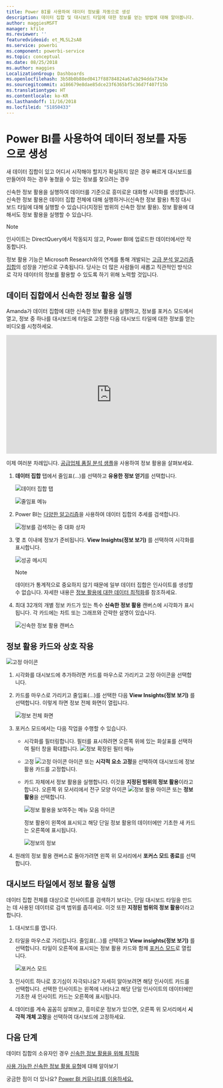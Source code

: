 ```yaml
---
title: Power BI를 사용하여 데이터 정보를 자동으로 생성
description: 데이터 집합 및 대시보드 타일에 대한 정보를 얻는 방법에 대해 알아봅니다.
author: maggiesMSFT
manager: kfile
ms.reviewer: ''
featuredvideoid: et_MLSL2sA8
ms.service: powerbi
ms.component: powerbi-service
ms.topic: conceptual
ms.date: 08/25/2018
ms.author: maggies
LocalizationGroup: Dashboards
ms.openlocfilehash: 3b58b0b88ed0417f88784824a67ab294dda7343e
ms.sourcegitcommit: a186679e8dae85dce23f6365bf5c36d7f407f15b
ms.translationtype: HT
ms.contentlocale: ko-KR
ms.lasthandoff: 11/16/2018
ms.locfileid: "51850433"
---
```

# <a name="automatically-generate-data-insights-with-power-bi"></a>Power BI를 사용하여 데이터 정보를 자동으로 생성
새 데이터 집합이 있고 어디서 시작해야 할지가 확실하지 않은 경우  빠르게 대시보드를 만들어야 하는 경우  놓쳤을 수 있는 정보를 찾으려는 경우

신속한 정보 활용을 실행하여 데이터를 기준으로 흥미로운 대화형 시각화를 생성합니다. 신속한 정보 활용은 데이터 집합 전체에 대해 실행하거나(신속한 정보 활용) 특정 대시보드 타일에 대해 실행할 수 있습니다(지정된 범위의 신속한 정보 활용). 정보 활용에 대해서도 정보 활용을 실행할 수 있습니다.

> [!NOTE]
> 인사이트는 DirectQuery에서 작동되지 않고, Power BI에 업로드한 데이터에서만 작동합니다.
> 

정보 활용 기능은 Microsoft Research와의 연계를 통해 개발되는 [고급 분석 알고리즘 집합](service-insight-types.md)의 성장을 기반으로 구축됩니다. 당사는 더 많은 사람들이 새롭고 직관적인 방식으로 각자 데이터의 정보를 활용할 수 있도록 하기 위해 노력할 것입니다.

## <a name="run-quick-insights-on-a-dataset"></a>데이터 집합에서 신속한 정보 활용 실행
Amanda가 데이터 집합에 대한 신속한 정보 활용을 실행하고, 정보를 포커스 모드에서 열고, 정보 중 하나를 대시보드에 타일로 고정한 다음 대시보드 타일에 대한 정보를 얻는 비디오를 시청하세요.

<iframe width="560" height="315" src="https://www.youtube.com/embed/et_MLSL2sA8" frameborder="0" allowfullscreen></iframe>


이제 여러분 차례입니다. [공급업체 품질 분석 샘플](sample-supplier-quality.md)을 사용하여 정보 활용을 살펴보세요.

1. **데이터 집합** 탭에서 줄임표(...)를 선택하고 **유용한 정보 얻기**를 선택합니다.
   
    ![데이터 집합 탭](media/service-insights/power-bi-ellipses.png)
   
    ![줄임표 메뉴](media/service-insights/power-bi-tab.png)
2. Power BI는 [다양한 알고리즘](service-insight-types.md)을 사용하여 데이터 집합의 추세를 검색합니다.
   
    ![정보를 검색하는 중 대화 상자](media/service-insights/pbi_autoinsightssearching.png)
3. 몇 초 이내에 정보가 준비됩니다.  **View Insights(정보 보기)** 를 선택하여 시각화를 표시합니다.
   
    ![성공 메시지](media/service-insights/pbi_autoinsightsuccess.png)
   
    > [!NOTE]
    > 데이터가 통계적으로 중요하지 않기 때문에 일부 데이터 집합은 인사이트를 생성할 수 없습니다.  자세한 내용은 [정보 활용에 대한 데이터 최적화](service-insights-optimize.md)를 참조하세요.
   > 
    
1. 최대 32개의 개별 정보 카드가 있는 특수 **신속한 정보 활용** 캔버스에 시각화가 표시됩니다. 각 카드에는 차트 또는 그래프와 간략한 설명이 있습니다.
   
    ![신속한 정보 활용 캔버스](media/service-insights/power-bi-insights.png)

## <a name="interact-with-the-insight-cards"></a>정보 활용 카드와 상호 작용
  ![고정 아이콘](media/service-insights/pbi_hover.png)

1. 시각화를 대시보드에 추가하려면 카드를 마우스로 가리키고 고정 아이콘을 선택합니다.
2. 카드를 마우스로 가리키고 줄임표(...)를 선택한 다음 **View Insights(정보 보기)** 를 선택합니다. 이렇게 하면 정보 전체 화면이 열립니다.
   
    ![정보 전체 화면](media/service-insights/power-bi-insight-focus.png)
3. 포커스 모드에서는 다음 작업을 수행할 수 있습니다.
   
   * 시각화를 필터링합니다.  필터를 표시하려면 오른쪽 위에 있는 화살표를 선택하여 필터 창을 확대합니다.
        ![정보 확장된 필터 메뉴](media/service-insights/power-bi-insights-filter-new.png)
   * 고정 ![고정 아이콘](media/service-insights/power-bi-pin-icon.png) 아이콘 또는 **시각적 요소 고정**을 선택하여 대시보드에 정보 활용 카드를 고정합니다.
   * 카드 자체에서 정보 활용을 실행합니다. 이것을 **지정된 범위의 정보 활용**이라고 합니다. 오른쪽 위 모서리에서 전구 모양 아이콘 ![정보 활용 아이콘](media/service-insights/power-bi-bulb-icon.png) 또는 **정보 활용**을 선택합니다.
     
       ![정보 활용을 보여주는 메뉴 모음 아이콘](media/service-insights/pbi-autoinsights-tile.png)
     
     정보 활용이 왼쪽에 표시되고 해당 단일 정보 활용의 데이터에만 기초한 새 카드는 오른쪽에 표시됩니다.
     
       ![정보의 정보](media/service-insights/power-bi-insights-on-insights-new.png)
4. 원래의 정보 활용 캔버스로 돌아가려면 왼쪽 위 모서리에서 **포커스 모드 종료**를 선택합니다.

## <a name="run-insights-on-a-dashboard-tile"></a>대시보드 타일에서 정보 활용 실행
데이터 집합 전체를 대상으로 인사이트를 검색하기 보다는, 단일 대시보드 타일을 만드는 데 사용된 데이터로 검색 범위를 좁히세요. 이것 또한 **지정된 범위의 정보 활용**이라고 합니다.

1. 대시보드를 엽니다.
2. 타일을 마우스로 가리킵니다. 줄임표(...)를 선택하고 **View insights(정보 보기)** 를 선택합니다. 타일이 오른쪽에 표시되는 정보 활용 카드와 함께 [포커스 모드](service-focus-mode.md)로 열립니다.    
   
    ![포커스 모드](media/service-insights/pbi-insights-tile.png)    
4. 인사이트 하나로 호기심이 자극되나요? 자세히 알아보려면 해당 인사이트 카드를 선택합니다. 선택한 인사이트는 왼쪽에 나타나고 해당 단일 인사이트의 데이터에만 기초한 새 인사이트 카드는 오른쪽에 표시됩니다.    
6. 데이터를 계속 꼼꼼히 살펴보고, 흥미로운 정보가 있으면, 오른쪽 위 모서리에서 **시각적 개체 고정**을 선택하여 대시보드에 고정하세요.

## <a name="next-steps"></a>다음 단계
데이터 집합의 소유자인 경우 [신속한 정보 활용을 위해 최적화](service-insights-optimize.md)

[사용 가능한 신속한 정보 활용 유형](service-insight-types.md)에 대해 알아보기

궁금한 점이 더 있나요? [Power BI 커뮤니티를 이용하세요.](http://community.powerbi.com/)

